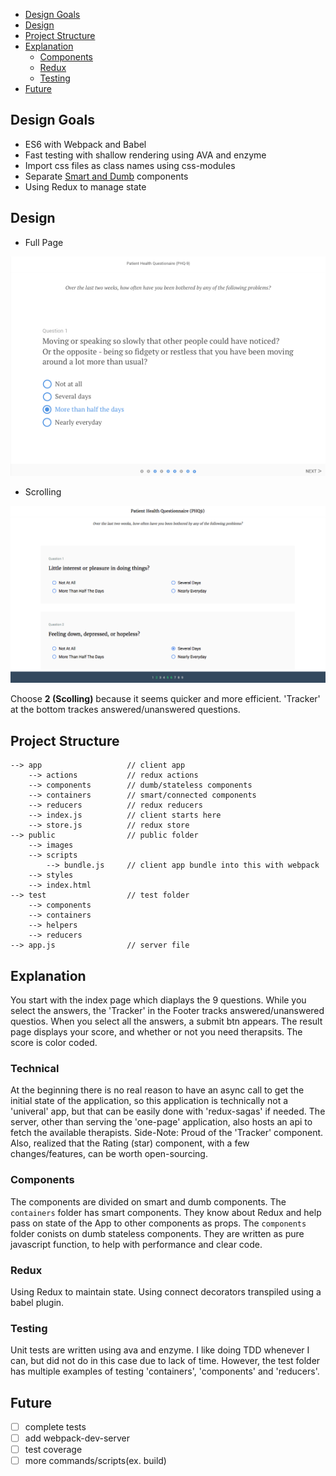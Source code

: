 - [Design Goals](#design-goals)
- [Design](#design)
- [Project Structure](#project-structure)
- [Explanation](#explanation)
  - [Components](#components)
  - [Redux](#redux)
  - [Testing](#testing)
- [Future](#future)

## Design Goals
- ES6 with Webpack and Babel
- Fast testing with shallow rendering using AVA and enzyme
- Import css files as class names using css-modules
- Separate [Smart and Dumb](https://medium.com/@dan_abramov/smart-and-dumb-components-7ca2f9a7c7d0) components
- Using Redux to manage state

## Design
- Full Page

![](https://github.com/crc442/phq9/blob/master/docs/design1.png)

- Scrolling

![](https://github.com/crc442/phq9/blob/master/docs/design2.png)

Choose **2 (Scolling)** because it seems quicker and more efficient.
'Tracker' at the bottom trackes answered/unanswered questions.

## Project Structure
```
--> app                   // client app
    --> actions           // redux actions
    --> components        // dumb/stateless components
    --> containers        // smart/connected components
    --> reducers          // redux reducers
    --> index.js          // client starts here
    --> store.js          // redux store
--> public                // public folder
    --> images
    --> scripts
        --> bundle.js     // client app bundle into this with webpack
    --> styles
    --> index.html
--> test                  // test folder
    --> components
    --> containers
    --> helpers
    --> reducers
--> app.js                // server file
```

## Explanation
  You start with the index page which diaplays the 9 questions.
  While you select the answers, the 'Tracker' in the Footer tracks answered/unanswered
  questios. When you select all the answers, a submit btn appears.
  The result page displays your score, and whether or not you need therapsits.
  The score is color coded.

### Technical
  At the beginning there is no real reason to have an async call to get the initial
  state of the application, so this application is technically not a 'univeral' app,
  but that can be easily done with 'redux-sagas' if needed.
  The server, other than serving the 'one-page' application, also hosts an api to fetch
  the available therapists.
  Side-Note: Proud of the 'Tracker' component. Also, realized that the Rating (star) component,
  with a few changes/features, can be worth open-sourcing.

### Components
  The components are divided on smart and dumb components.  The `containers` folder
  has smart components. They know about Redux and help pass on state of the App to
  other components as props.
  The `components` folder conists on dumb stateless components. They are written as
  pure javascript function, to help with performance and clear code.

### Redux
  Using Redux to maintain state. Using connect decorators transpiled using a babel
  plugin.

### Testing
  Unit tests are written using ava and enzyme. I like doing TDD whenever I can, but
  did not do in this case due to lack of time. However, the test folder has
  multiple examples of testing 'containers', 'components' and 'reducers'.

## Future
  - [ ] complete tests
  - [ ] add webpack-dev-server
  - [ ] test coverage
  - [ ] more commands/scripts(ex. build)
